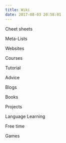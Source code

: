 ```yaml
---
title: Wiki
date: 2017-08-03 20:58:01
---
```

Cheet sheets

Meta-Lists

Websites

Courses

Tutorial

Advice

Blogs

Books

Projects

Language Learning

Free time

Games
